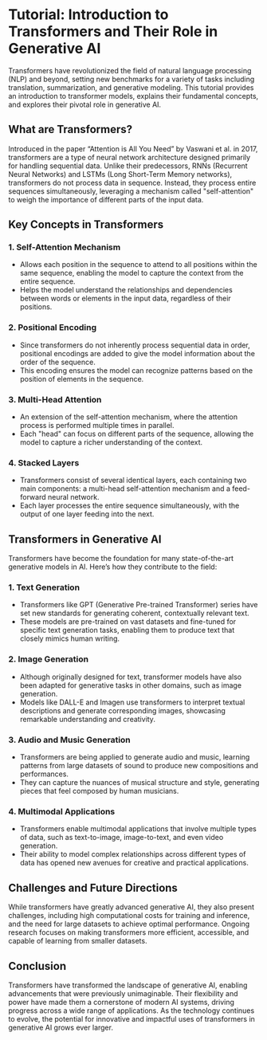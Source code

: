 # Tutorial: Introduction to Transformers and Their Role in Generative AI

Transformers have revolutionized the field of natural language processing (NLP) and beyond, setting new benchmarks for a variety of tasks including translation, summarization, and generative modeling. This tutorial provides an introduction to transformer models, explains their fundamental concepts, and explores their pivotal role in generative AI.

## What are Transformers?

Introduced in the paper “Attention is All You Need” by Vaswani et al. in 2017, transformers are a type of neural network architecture designed primarily for handling sequential data. Unlike their predecessors, RNNs (Recurrent Neural Networks) and LSTMs (Long Short-Term Memory networks), transformers do not process data in sequence. Instead, they process entire sequences simultaneously, leveraging a mechanism called "self-attention" to weigh the importance of different parts of the input data.

## Key Concepts in Transformers

### 1. **Self-Attention Mechanism**
- Allows each position in the sequence to attend to all positions within the same sequence, enabling the model to capture the context from the entire sequence.
- Helps the model understand the relationships and dependencies between words or elements in the input data, regardless of their positions.

### 2. **Positional Encoding**
- Since transformers do not inherently process sequential data in order, positional encodings are added to give the model information about the order of the sequence.
- This encoding ensures the model can recognize patterns based on the position of elements in the sequence.

### 3. **Multi-Head Attention**
- An extension of the self-attention mechanism, where the attention process is performed multiple times in parallel.
- Each "head" can focus on different parts of the sequence, allowing the model to capture a richer understanding of the context.

### 4. **Stacked Layers**
- Transformers consist of several identical layers, each containing two main components: a multi-head self-attention mechanism and a feed-forward neural network.
- Each layer processes the entire sequence simultaneously, with the output of one layer feeding into the next.

## Transformers in Generative AI

Transformers have become the foundation for many state-of-the-art generative models in AI. Here’s how they contribute to the field:

### 1. **Text Generation**
- Transformers like GPT (Generative Pre-trained Transformer) series have set new standards for generating coherent, contextually relevant text.
- These models are pre-trained on vast datasets and fine-tuned for specific text generation tasks, enabling them to produce text that closely mimics human writing.

### 2. **Image Generation**
- Although originally designed for text, transformer models have also been adapted for generative tasks in other domains, such as image generation.
- Models like DALL-E and Imagen use transformers to interpret textual descriptions and generate corresponding images, showcasing remarkable understanding and creativity.

### 3. **Audio and Music Generation**
- Transformers are being applied to generate audio and music, learning patterns from large datasets of sound to produce new compositions and performances.
- They can capture the nuances of musical structure and style, generating pieces that feel composed by human musicians.

### 4. **Multimodal Applications**
- Transformers enable multimodal applications that involve multiple types of data, such as text-to-image, image-to-text, and even video generation.
- Their ability to model complex relationships across different types of data has opened new avenues for creative and practical applications.

## Challenges and Future Directions

While transformers have greatly advanced generative AI, they also present challenges, including high computational costs for training and inference, and the need for large datasets to achieve optimal performance. Ongoing research focuses on making transformers more efficient, accessible, and capable of learning from smaller datasets.

## Conclusion

Transformers have transformed the landscape of generative AI, enabling advancements that were previously unimaginable. Their flexibility and power have made them a cornerstone of modern AI systems, driving progress across a wide range of applications. As the technology continues to evolve, the potential for innovative and impactful uses of transformers in generative AI grows ever larger.